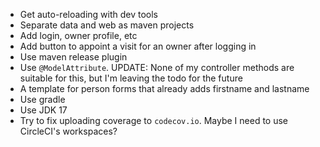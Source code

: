 * Get auto-reloading with dev tools
* Separate data and web as maven projects
* Add login, owner profile, etc
* Add button to appoint a visit for an owner after logging in
* Use maven release plugin
* Use `@ModelAttribute`. UPDATE: None of my controller methods are suitable for this, but I'm leaving the todo for the future
* A template for person forms that already adds firstname and lastname
* Use gradle
* Use JDK 17
* Try to fix uploading coverage to `codecov.io`. Maybe I need to use CircleCI's workspaces?
